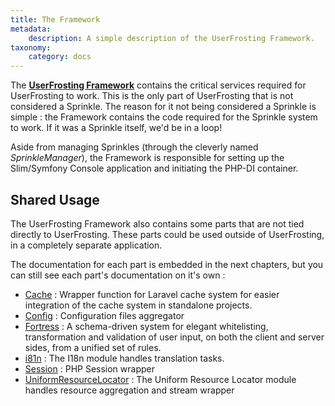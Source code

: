 ```yaml
---
title: The Framework
metadata:
    description: A simple description of the UserFrosting Framework.
taxonomy:
    category: docs
---
```


The [**UserFrosting Framework**](https://github.com/userfrosting/framework/) contains the critical services required for UserFrosting to work. This is the only part of UserFrosting that is not considered a Sprinkle. The reason for it not being considered a Sprinkle is simple : the Framework contains the code required for the Sprinkle system to work. If it was a Sprinkle itself, we'd be in a loop!

Aside from managing Sprinkles (through the cleverly named _SprinkleManager_), the Framework is responsible for setting up the Slim/Symfony Console application and initiating the PHP-DI container.

## Shared Usage
The UserFrosting Framework also contains some parts that are not tied directly to UserFrosting. These parts could be used outside of UserFrosting, in a completely separate application.

The documentation for each part is embedded in the next chapters, but you can still see each part's documentation on it's own : 
 - [Cache](https://github.com/userfrosting/framework/tree/develop-5.0/src/Cache) : Wrapper function for Laravel cache system for easier integration of the cache system in standalone projects.
 - [Config](https://github.com/userfrosting/framework/tree/develop-5.0/src/Config) : Configuration files aggregator
 - [Fortress](https://github.com/userfrosting/framework/tree/develop-5.0/src/Fortress) : A schema-driven system for elegant whitelisting, transformation and validation of user input, on both the client and server sides, from a unified set of rules.
 - [i81n](https://github.com/userfrosting/framework/tree/develop-5.0/src/I18n) : The I18n module handles translation tasks.
 - [Session](https://github.com/userfrosting/framework/tree/develop-5.0/src/Session) : PHP Session wrapper
 - [UniformResourceLocator](https://github.com/userfrosting/framework/tree/develop-5.0/src/UniformResourceLocator) : The Uniform Resource Locator module handles resource aggregation and stream wrapper
